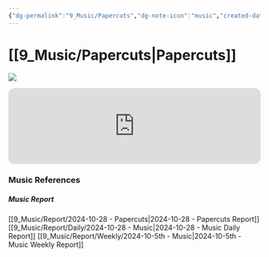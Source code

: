 ```yaml
---
{"dg-permalink":"9_Music/Papercuts","dg-note-icon":"music","created-date":"2024-10-28 10:45:38 pm","date":"2024-10-28","type":"music","tags":["music"],"aliases":null,"title":"Papercuts","music-url":"https://open.spotify.com/track/1uAkU42SNZn4PlUFrS8zmg","album":"Papercuts","album-release-date":"2021-01-28","album-url":"https://open.spotify.com/album/7beNybQ6Mr9NnFZjtXXb5i","cover":"![Papercuts](https://i.scdn.co/image/ab67616d00001e02c19d9cd49577d6a06190784a)","cover-url":"https://i.scdn.co/image/ab67616d00001e02c19d9cd49577d6a06190784a","artists":"Landon Conrath","added-at":"Mon Oct 28 2024 - 오후 10:45:40","rating":"⭐⭐⭐⭐⭐⭐⭐","dg-publish":true,"permalink":"/9_Music/Papercuts/","dgPassFrontmatter":true,"noteIcon":"music"}
---
```


# [[9_Music/Papercuts\|Papercuts]]
![](https://i.scdn.co/image/ab67616d00001e02c19d9cd49577d6a06190784a)


<div class="container-root"><span></span></div><div><div class="container-root"><iframe style="border-radius:12px" src="https://open.spotify.com/embed/track/1uAkU42SNZn4PlUFrS8zmg?utm_source=generator" width="100%" height="152" frameborder="0" allowfullscreen="" allow="autoplay; clipboard-write; encrypted-media; fullscreen; picture-in-picture" loading="lazy"></iframe></div></div>



### Music References
##### Music Report
[[9_Music/Report/2024-10-28 - Papercuts\|2024-10-28 - Papercuts Report]]
[[9_Music/Report/Daily/2024-10-28 - Music\|2024-10-28 - Music Daily Report]]
[[9_Music/Report/Weekly/2024-10-5th - Music\|2024-10-5th - Music Weekly Report]]





